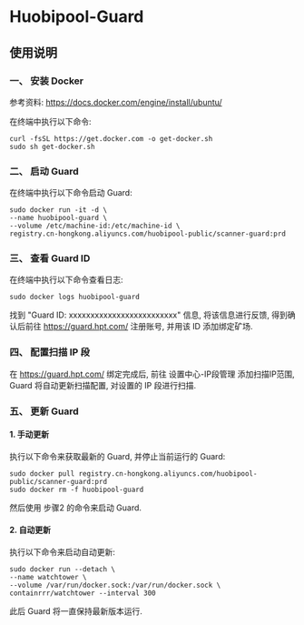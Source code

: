 # Huobipool-Guard

## 使用说明

### 一、 安装 Docker

参考资料: https://docs.docker.com/engine/install/ubuntu/

在终端中执行以下命令:

```
curl -fsSL https://get.docker.com -o get-docker.sh
sudo sh get-docker.sh
```

### 二、 启动 Guard

在终端中执行以下命令启动 Guard:

```
sudo docker run -it -d \
--name huobipool-guard \
--volume /etc/machine-id:/etc/machine-id \
registry.cn-hongkong.aliyuncs.com/huobipool-public/scanner-guard:prd
```

### 三、 查看 Guard ID

在终端中执行以下命令查看日志:

```
sudo docker logs huobipool-guard
```

找到 "Guard ID: xxxxxxxxxxxxxxxxxxxxxxxxx" 信息, 将该信息进行反馈, 得到确认后前往 https://guard.hpt.com/ 注册账号, 并用该 ID 添加绑定矿场.

### 四、 配置扫描 IP 段

在 https://guard.hpt.com/ 绑定完成后, 前往 设置中心-IP段管理 添加扫描IP范围, Guard 将自动更新扫描配置, 对设置的 IP 段进行扫描.

### 五、 更新 Guard

#### 1. 手动更新

执行以下命令来获取最新的 Guard, 并停止当前运行的 Guard:

``` 
sudo docker pull registry.cn-hongkong.aliyuncs.com/huobipool-public/scanner-guard:prd
sudo docker rm -f huobipool-guard
```

然后使用 步骤2 的命令来启动 Guard.

#### 2. 自动更新

执行以下命令来启动自动更新:

```
sudo docker run --detach \
--name watchtower \
--volume /var/run/docker.sock:/var/run/docker.sock \
containrrr/watchtower --interval 300
```

此后 Guard 将一直保持最新版本运行.
